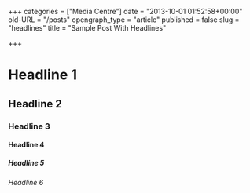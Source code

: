 +++
categories = ["Media Centre"]
date = "2013-10-01 01:52:58+00:00"
old-URL = "/posts"
opengraph_type = "article"
published = false
slug = "headlines"
title = "Sample Post With Headlines"

+++

# Headline 1

## Headline 2

### Headline 3

#### Headline 4

##### Headline 5

###### Headline 6
